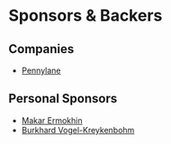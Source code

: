 # Sponsors & Backers

## Companies

- [Pennylane](https://github.com/pennylane-hq)

## Personal Sponsors

- [Makar Ermokhin](https://github.com/Earendil95)
- [Burkhard Vogel-Kreykenbohm](https://github.com/bvogel)
